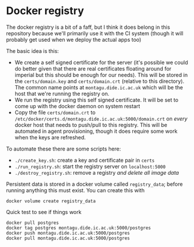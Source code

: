 # Docker registry

The docker registry is a bit of a faff, but I think it does belong in this repository because we'll primarily use it with the CI system (though it will probably get used when we deploy the actual apps too)

The basic idea is this:

* We create a self signed certificate for the server (it's possible we could do better given that there are real certificates floating around for imperial but this should be enough for our needs).  This will be stored in the `certs/domain.key` and `certs/domain.crt` (relative to this directory).  The common name points at `montagu.dide.ic.ac.uk` which will be the host that we're running the registry on.
* We run the registry using this self signed certificate.  It will be set to come up with the docker daemon on system restart
* Copy the file `certs/domain.crt` to `/etc/docker/certs.d/montagu.dide.ic.ac.uk:5000/domain.crt` on *every* docker host that needs to push/pull to this registry.  This will be automated in agent provisioning, though it does require some work when the keys are refreshed.

To automate these there are some scripts here:

* `./create_key.sh`: create a key and certificate pair in `certs`
* `./run_registry.sh`: start the registry server on `localhost:5000`
* `./destroy_registry.sh`: remove a registry *and delete all image data*

Persistent data is stored in a docker volume called `registry_data`; before running anything this must exist.  You can create this with

```
docker volume create registry_data
```

Quick test to see if things work

```
docker pull postgres
docker tag postgres montagu.dide.ic.ac.uk:5000/postgres
docker push montagu.dide.ic.ac.uk:5000/postgres
docker pull montagu.dide.ic.ac.uk:5000/postgres
```
